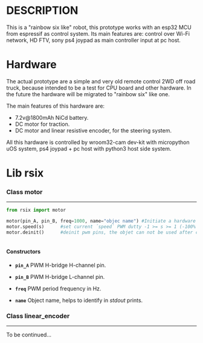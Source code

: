 # DESCRIPTION

This is a "rainbow six like" robot, this prototype works with an esp32 MCU from espressif as control system. Its main features are: control over Wi-Fi network, HD FTV, sony ps4 joypad as main controller input at pc host. 

# Hardware

The actual prototype are a simple and very old remote control 2WD off road truck, because intended to be a test for CPU board and other hardware. In the future the hardware will be migrated to "rainbow six" like one.

The main features of this hardware are:

- 7.2v@1800mAh NiCd battery.
- DC motor for traction.
- DC motor and linear resistive encoder, for the steering system.

All this hardware is controlled by wroom32-cam dev-kit with micropython uOS system, ps4 joypad + pc host with python3 host side system.



# Lib rsix



### Class motor

------

```python
from rsix import motor

motor(pin_A, pin_B, freq=1000, name="objec name") #Initiate a hardware dc motor object
motor.speed(s) 		#set current ´speed` PWM dutty -1 >= s >= 1 (-100% to 100%).
motor.deinit() 		#deinit pwm pins, the objet can not be used after call this function.
    
```

#### Constructors 

- **`pin_A`** PWM H-bridge H-channel pin.

- **`pin_B`** PWM H-bridge L-channel pin.

- **`freq`** PWM period frequency in Hz.

- **`name`** Object name, helps to identify in *stdout* prints.

  

### Class linear_encoder

------

To be continued...

